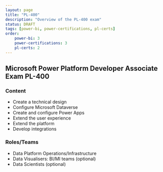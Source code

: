 ```yaml
---
layout: page
title: "PL-400"
description: "Overview of the PL-400 exam"
status: DRAFT
tags: [power-bi, power-certifications, pl-certs]
order: 
    power-bi: 3
    power-certifications: 3
    pl-certs: 2
---
```

## Microsoft Power Platform Developer Associate Exam PL-400  
  
### Content  
  
- Create a technical design
- Configure Microsoft Dataverse
- Create and configure Power Apps
- Extend the user experience
- Extend the platform
- Develop integrations 
  
### Roles/Teams  
  
- Data Platform Operations/Infrastructure  
- Data Visualisers: BI/MI teams (optional)
- Data Scientists (optional)